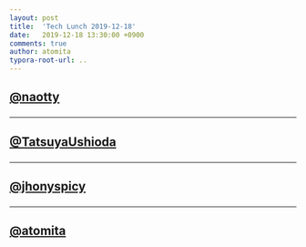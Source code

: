 ```yaml
---
layout: post
title:  'Tech Lunch 2019-12-18'
date:   2019-12-18 13:30:00 +0900
comments: true
author: atomita
typora-root-url: ..
---
```


## [@naotty](https://github.com/naotty)

### 


----

## [@TatsuyaUshioda](https://github.com/TatsuyaUshioda)

### 


----

## [@jhonyspicy](https://github.com/jhonyspicy)

### 


----

## [@atomita](https://github.com/atomita)

### 

